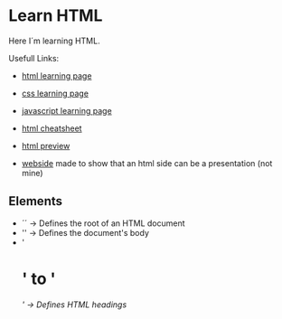 # Learn HTML
 
Here I´m learning HTML.

Usefull Links:

- [html learning page](https://www.w3schools.com/html/default.asp)

- [css learning page](https://www.w3schools.com/css/default.asp)

- [javascript learning page](https://www.w3schools.com/js/default.asp)

- [html cheatsheet](https://htmlcheatsheet.com/)

- [html preview](https://html-preview.github.io/)

- [webside](https://github.com/impress/impress.js) made to show that an html side can be a presentation (not mine)

## Elements

- ´<html>´ -> Defines the root of an HTML document
- '<body>' -> Defines the document's body
- '<h1>' to '<h6>' -> Defines HTML headings